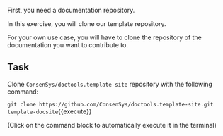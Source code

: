 First, you need a documentation repository.

In this exercise, you will clone our template repository.

For your own use case, you will have to clone the repository of the documentation you want to contribute to.

## Task

Clone `ConsenSys/doctools.template-site` repository with the following command:

`git clone https://github.com/ConsenSys/doctools.template-site.git template-docsite`{{execute}}

(Click on the command block to automatically execute it in the terminal)
